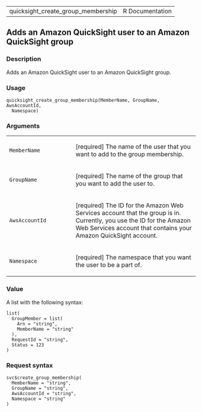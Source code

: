 <table style="width: 100%;">
<tbody>
<tr class="odd">
<td>quicksight_create_group_membership</td>
<td style="text-align: right;">R Documentation</td>
</tr>
</tbody>
</table>

## Adds an Amazon QuickSight user to an Amazon QuickSight group

### Description

Adds an Amazon QuickSight user to an Amazon QuickSight group.

### Usage

    quicksight_create_group_membership(MemberName, GroupName, AwsAccountId,
      Namespace)

### Arguments

<table>
<colgroup>
<col style="width: 35%" />
<col style="width: 65%" />
</colgroup>
<tbody>
<tr class="odd">
<td><code
id="quicksight_create_group_membership_:_MemberName">MemberName</code></td>
<td><p>[required] The name of the user that you want to add to the group
membership.</p></td>
</tr>
<tr class="even">
<td><code
id="quicksight_create_group_membership_:_GroupName">GroupName</code></td>
<td><p>[required] The name of the group that you want to add the user
to.</p></td>
</tr>
<tr class="odd">
<td><code
id="quicksight_create_group_membership_:_AwsAccountId">AwsAccountId</code></td>
<td><p>[required] The ID for the Amazon Web Services account that the
group is in. Currently, you use the ID for the Amazon Web Services
account that contains your Amazon QuickSight account.</p></td>
</tr>
<tr class="even">
<td><code
id="quicksight_create_group_membership_:_Namespace">Namespace</code></td>
<td><p>[required] The namespace that you want the user to be a part
of.</p></td>
</tr>
</tbody>
</table>

### Value

A list with the following syntax:

    list(
      GroupMember = list(
        Arn = "string",
        MemberName = "string"
      ),
      RequestId = "string",
      Status = 123
    )

### Request syntax

    svc$create_group_membership(
      MemberName = "string",
      GroupName = "string",
      AwsAccountId = "string",
      Namespace = "string"
    )
